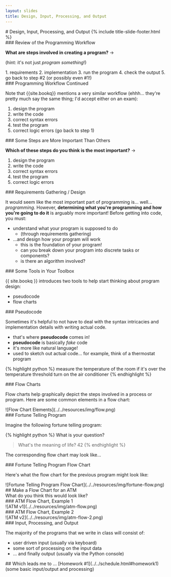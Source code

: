 ```yaml
---
layout: slides
title: Design, Input, Processing, and Output
---
```

<section markdown="block" class="title-slide">
#  Design, Input, Processing, and Output
{% include title-slide-footer.html %}
</section>

<section markdown="block">
###  Review of the Programming Workflow

__What are steps involved in creating a program?__ &rarr;

(hint: it's not just _program something_!)

<div class="incremental" markdown="block">
1. requirements
2. implementation
3. run the program
4. check the output
5. go back to step #2 (or possibly even #1!)
</div>
</section>

<section markdown="block">
###  Programming Workflow Continued

Note that {{site.bookq}} mentions a very similar workflow (ehhh... they're pretty much say the same thing; I'd accept either on an exam):

1. design the program
2. write the code
3. correct syntax errors
4. test the program
5. correct logic errors
(go back to step 1)
</section>

<section markdown="block">
###  Some Steps are More Important Than Others

__Which of these steps do you think is the most important?__ &rarr;

1. design the program
2. write the code
3. correct syntax errors
4. test the program
5. correct logic errors

</section>

<section markdown="block">
###  Requirements Gathering / Design

It would seem like the most important part of programming is... well... _programming_.  However, __determining what you're programming and how you're going to do it__ is arguably more important!  Before getting into code, you must:

* understand what your program is supposed to do 
	* (through requirements gathering)
* ...and design how your program will work
	* this is the foundation of your program!
	* can you break down your program into discrete tasks or components?
	* is there an algorithm involved?
</section>

<section markdown="block">
###  Some Tools in Your Toolbox

{{ site.bookq }} introduces two tools to help start thinking about program design:

* pseudocode
* flow charts

</section>


<section markdown="block">
###  Pseudocode

Sometimes it's helpful to not have to deal with the syntax intricacies and implementation details with writing actual code.

* that's where __pseudocode__ comes in!
* __pseudocode__ is basically _fake_ code
* it's more like natural language!
* used to sketch out actual code... for example, think of a thermostat program

{% highlight python %}
measure the temperature of the room
if it's over the temperature threshold
	turn on the air conditioner
{% endhighlight %}
</section>

<section markdown="block">
###  Flow Charts

Flow charts help graphically depict the steps involved in a process or program.  Here are some  common elements in a flow chart:

<div class="img-container" markdown="block">
![Flow Chart Elements](../../resources/img/flow.png)
</div>
</section>

<section markdown="block">
###  Fortune Telling Program

Imagine the following fortune telling program:

{% highlight python %}
What is your question?
> What's the meaning of life?
42
{% endhighlight %}

The corresponding flow chart may look like...
</section>

<section markdown="block">
###  Fortune Telling Program Flow Chart

Here's what the flow chart for the previous program might look like:

<div class="img-container" markdown="block">
![Fortune Telling Program Flow Chart](../../resources/img/fortune-flow.png)
</div>
</section>

<section markdown="block">
##  Make a Flow Chart for an ATM

<aside>What do you think this would look like?</aside>
</section>

<section markdown="block">
###  ATM Flow Chart, Example 1

<div class="img-container" markdown="block">
![ATM v1](../../resources/img/atm-flow.png)
</div>
</section>

<section markdown="block">
###  ATM Flow Chart, Example 2

<div class="img-container" markdown="block">
![ATM v2](../../resources/img/atm-flow-2.png)
</div>
</section>

<section markdown="block">
###  Input, Processing, and Output

The majority of the programs that we write in class will consist of:

* user driven input (usually via keyboard)
* some sort of processing on the input data
* ... and finally output (usually via the Python console)
</section>

<section markdown="block">
##  Which leads me to ... [Homework #1](../../schedule.html#homework1) (some basic input/output and processing)
</section>
